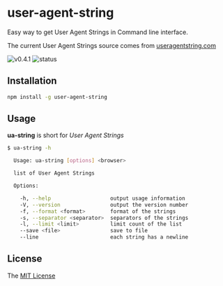 # user-agent-string

Easy way to get User Agent Strings in Command line interface.

The current User Agent Strings source comes from [useragentstring.com](http://www.useragentstring.com/pages/useragentstring.php)

![v0.4.1](https://img.shields.io/badge/version-v0.4.1-orange.svg)
![status](https://img.shields.io/badge/status-beta-yellow.svg)

## Installation

```bash
npm install -g user-agent-string
```

## Usage

**ua-string** is short for *User Agent Strings*

```bash
$ ua-string -h

  Usage: ua-string [options] <browser>

  list of User Agent Strings

  Options:

    -h, --help                   output usage information
    -V, --version                output the version number
    -f, --format <format>        format of the strings
    -s, --separator <separator>  separators of the strings
    -l, --limit <limit>          limit count of the list
    --save <file>                save to file
    --line                       each string has a newline
```

## License

The [MIT License](https://github.com/WindomZ/user-agent-string/blob/master/LICENSE)
